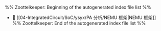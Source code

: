 %% Zoottelkeeper: Beginning of the autogenerated index file list  %%
- 📄 [[04-IntegratedCircuit/SoC/ysyx/PA 分析/NEMU 框架|NEMU 框架]]
%% Zoottelkeeper: End of the autogenerated index file list  %%
